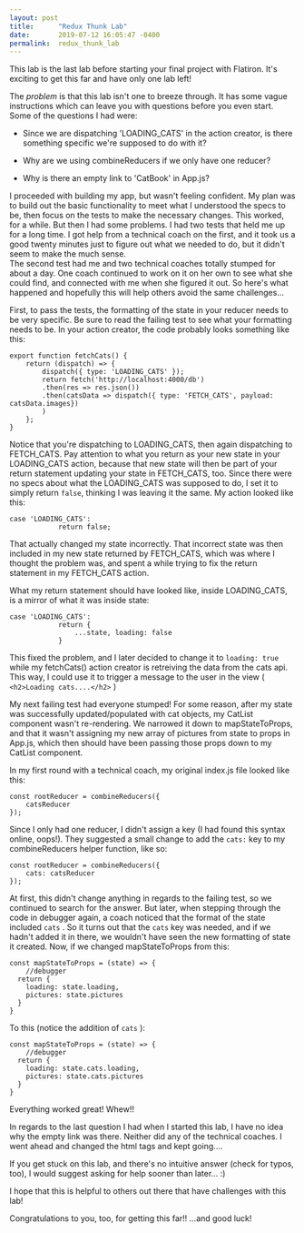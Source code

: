```yaml
---
layout: post
title:      "Redux Thunk Lab"
date:       2019-07-12 16:05:47 -0400
permalink:  redux_thunk_lab
---
```



This lab is the last lab before starting your final project with Flatiron.  It's exciting to get this far and have only one lab left!

The *problem* is that this lab isn't one to breeze through.  It has some vague instructions which can leave you with questions before you even start.  Some of the questions I had were:

* Since we are dispatching 'LOADING_CATS' in the action creator, is there something specific we're supposed to do with it?

* Why are we using combineReducers if we only have one reducer?

* Why is there an empty link to 'CatBook' in App.js?


I proceeded with building my app, but wasn't feeling confident.  My plan was to build out the basic functionality to meet what I understood the specs to be, then focus on the tests to make the necessary changes.  This worked, for a while.  But then I had some problems.  I had two tests that held me up for a long time.  I got help from a technical coach on the first, and it took us a good twenty minutes just to figure out what we needed to do, but it didn't seem to make the much sense.  
The second test had me and two technical coaches totally stumped for about a day.  One coach continued to work on it on her own to see what she could find, and connected with me when she figured it out.  So here's what happened and hopefully this will help others avoid the same challenges...

First, to pass the tests, the formatting of the state in your reducer needs to be very specific.  Be sure to read the failing test to see what your formatting needs to be.  In your action creator, the code probably looks something like this:

```
export function fetchCats() {
    return (dispatch) => {
        dispatch({ type: 'LOADING_CATS' });
        return fetch('http://localhost:4000/db')
        .then(res => res.json())
        .then(catsData => dispatch({ type: 'FETCH_CATS', payload: catsData.images})
        )
    };
}
```

Notice that you're dispatching to LOADING_CATS, then again dispatching to FETCH_CATS.  Pay attention to what you return as your new state in your LOADING_CATS action, because that new state will then be part of your return statement updating your state in FETCH_CATS, too.
Since there were no specs about what the LOADING_CATS was supposed to do, I set it to simply return `false`, thinking I was leaving it the same.  My action looked like this:

```
case 'LOADING_CATS':
            return false;
```

That actually changed my state incorrectly.  That incorrect state was then included in my new state returned by FETCH_CATS, which was where I thought the problem was, and spent a while trying to fix the return statement in my FETCH_CATS action.

What my return statement should have looked like, inside LOADING_CATS, is a mirror of what it was inside state:
```
case 'LOADING_CATS':
            return {
                ...state, loading: false
            }
```

This fixed the problem, and I later decided to change it to `loading: true` while my fetchCats() action creator is retreiving the data from the cats api.  This way, I could use it to trigger a message to the user in the view ( `<h2>Loading cats....</h2>` )


My next failing test had everyone stumped!  For some reason, after my state was successfully updated/populated with cat objects, my CatList component wasn't re-rendering.  We narrowed it down to mapStateToProps, and that it wasn't assigning my new array of pictures from state to props in App.js, which then should have been passing those props down to my CatList component.

In my first round with a technical coach, my original index.js file looked like this:

```
const rootReducer = combineReducers({
    catsReducer
});
```

Since I only had one reducer, I didn't assign a key (I had found this syntax online, oops!).  They suggested a small change to add the  `cats:`  key to my combineReducers helper function, like so:

```
const rootReducer = combineReducers({
    cats: catsReducer
});
```

At first, this didn't change anything in regards to the failing test, so we continued to search for the answer.  But later, when stepping through the code in debugger again, a coach noticed that the format of the state included  `cats` .  So it turns out that the  `cats`  key was needed, and if we hadn't added it in there, we wouldn't have seen the new formatting of state it created.
Now, if we changed mapStateToProps from this:

```
const mapStateToProps = (state) => {
    //debugger
  return {
    loading: state.loading,
    pictures: state.pictures
  }
}
```

To this (notice the addition of `cats` ):

```
const mapStateToProps = (state) => {
    //debugger
  return {
    loading: state.cats.loading,
    pictures: state.cats.pictures
  }
}
```

Everything worked great!  Whew!!

In regards to the last question I had when I started this lab, I have no idea why the empty link was there.  Neither did any of the technical coaches.  I went ahead and changed the html tags and kept going....

If you get stuck on this lab, and there's no intuitive answer (check for typos, too), I would suggest asking for help sooner than later... :)

I hope that this is helpful to others out there that have challenges with this lab!

Congratulations to you, too, for getting this far!!  ...and good luck!

